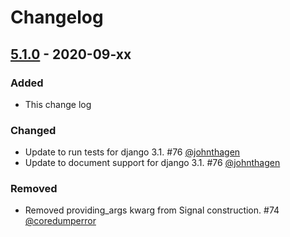 # Changelog


## [5.1.0] - 2020-09-xx
### Added
- This change log

### Changed
- Update to run tests for django 3.1. #76 [@johnthagen](https://github.com/johnthagen)
- Update to document support for django 3.1. #76 [@johnthagen](https://github.com/johnthagen)

### Removed
- Removed providing_args kwarg from Signal construction. #74 [@coredumperror](https://github.com/coredumperror)

[5.1.0]: https://github.com/un1t/django-cleanup/compare/5.0.0...5.1.0
